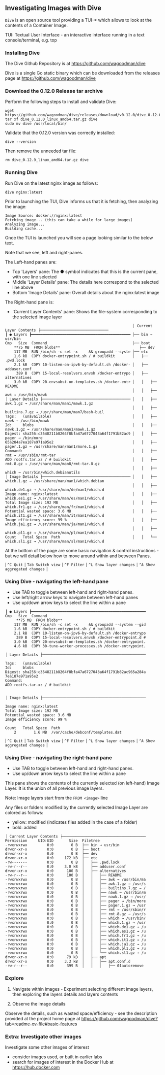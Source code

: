 
## Investigating Images with Dive

```Dive``` is  an open source tool providing a TUI-* which allows to look at the contents of a Container Image.

TUI: Textual User Interface - an interactive interface running in a text console/terminal, e.g. top

### Installing Dive

The Dive Github Repository is at https://github.com/wagoodman/dive

Dive is a single Go static binary which can be downloaded from the releases page at https://github.com/wagoodman/dive

### Download the 0.12.0 Release tar archive

Perform the following steps to install and validate Dive:

```
wget https://github.com/wagoodman/dive/releases/download/v0.12.0/dive_0.12.0_linux_amd64.tar.gz
tar xf dive_0.12.0_linux_amd64.tar.gz dive
sudo mv dive /usr/local/bin/
```

Validate that the 0.12.0 version was correctly installed:
```
dive --version
```

Then remove the unneeded tar file:
```
rm dive_0.12.0_linux_amd64.tar.gz dive
```

### Running Dive

Run Dive on the latest nginx image as follows:
```
dive nginx:latest
```

Prior to launching the TUI, Dive informs us that it is fetching, then analyzing the image:

```
Image Source: docker://nginx:latest
Fetching image... (this can take a while for large images)
Analyzing image...
Building cache...
```

Once the TUI is launched you will see a page looking similar to the below text.

Note that we see, left and right-panes.

The Left-hand panes are:
- Top 'Layers' pane: The ● symbol indicates that this is the current pane, with one line selected
- Middle 'Layer Details' pane: The details here correspond to the selected line above
- Bottom 'Image Details' pane: Overall details about the nginx:latest image

The Right-hand pane is:
- 'Current Layer Contents' pane: Shows the file-system corresponding to the selected image layer

```
                                                          │ Current Layer Contents ├───────────────────────────────
┃ ● Layers ┣━━━━━━━━━━━━━━━━━━━━━━━━━━━━━━━━━━━━━━━━━━━━━ ├── bin → usr/bin
Cmp   Size  Command                                       ├── boot
    **75 MB  FROM blobs**                                    ├── dev
    117 MB  RUN /bin/sh -c set -x     && groupadd --syste ├── etc
    1.6 kB  COPY docker-entrypoint.sh / # buildkit        │   ├── .pwd.lock
    2.1 kB  COPY 10-listen-on-ipv6-by-default.sh /docker- │   ├── adduser.conf
     389 B  COPY 15-local-resolvers.envsh /docker-entrypo │   ├── alternatives
    3.0 kB  COPY 20-envsubst-on-templates.sh /docker-entr │   │   ├── README
                                                          │   │   ├── awk → /usr/bin/mawk
│ Layer Details ├──────────────────────────────────────── │   │   ├── awk.1.gz → /usr/share/man/man1/mawk.1.gz
                                                          │   │   ├── builtins.7.gz → /usr/share/man/man7/bash-buil
Tags:   (unavailable)                                     │   │   ├── nawk → /usr/bin/mawk
Id:     blobs                                             │   │   ├── nawk.1.gz → /usr/share/man/man1/mawk.1.gz
Digest: sha256:c3548211b8264f8bfa47a6727043a64f1791b82ac9 │   │   ├── pager → /bin/more
65a284a7ea187e971a95e2                                    │   │   ├── pager.1.gz → /usr/share/man/man1/more.1.gz
Command:                                                  │   │   ├── rmt → /usr/sbin/rmt-tar
ADD rootfs.tar.xz / # buildkit                            │   │   ├── rmt.8.gz → /usr/share/man/man8/rmt-tar.8.gz
                                                          │   │   ├── which → /usr/bin/which.debianutils
│ Image Details ├──────────────────────────────────────── │   │   ├── which.1.gz → /usr/share/man/man1/which.debian
                                                          │   │   ├── which.de1.gz → /usr/share/man/de/man1/which.d
Image name: nginx:latest                                  │   │   ├── which.es1.gz → /usr/share/man/es/man1/which.d
Total Image size: 192 MB                                  │   │   ├── which.fr1.gz → /usr/share/man/fr/man1/which.d
Potential wasted space: 3.6 MB                            │   │   ├── which.it1.gz → /usr/share/man/it/man1/which.d
Image efficiency score: 99 %                              │   │   ├── which.ja1.gz → /usr/share/man/ja/man1/which.d
                                                          │   │   ├── which.pl1.gz → /usr/share/man/pl/man1/which.d
Count   Total Space  Path                                 │   │   └── which.sl1.gz → /usr/share/man/sl/man1/which.d
```

At the bottom of the page are some basic navigation & control instructions - but we will detail below how to move around within and between Panes.

```
▏^C Quit ▏Tab Switch view ▏^F Filter ▏^L Show layer changes ▏^A Show aggregated changes ▏
```

### Using Dive - navigating the left-hand pane

- Use TAB to toggle between left-hand and right-hand panes.
- Use left/right arrow keys to navigate between left-hand panes
- Use up/down arrow keys to select the line within a pane

```
┃ ● Layers ┣━━━━━━━━━━━━━━━━━━━━━━━━━━━━━━━━━━━━━━━━━━━━━━━━━━━━
Cmp   Size  Command
     **75 MB  FROM blobs**
    117 MB  RUN /bin/sh -c set -x     && groupadd --system --gid
    1.6 kB  COPY docker-entrypoint.sh / # buildkit
    2.1 kB  COPY 10-listen-on-ipv6-by-default.sh /docker-entrypo
     389 B  COPY 15-local-resolvers.envsh /docker-entrypoint.d #
    3.0 kB  COPY 20-envsubst-on-templates.sh /docker-entrypoint.
    4.6 kB  COPY 30-tune-worker-processes.sh /docker-entrypoint.

│ Layer Details ├───────────────────────────────────────────────

Tags:   (unavailable)
Id:     blobs
Digest: sha256:c3548211b8264f8bfa47a6727043a64f1791b82ac965a284a
7ea187e971a95e2
Command:
ADD rootfs.tar.xz / # buildkit


│ Image Details ├───────────────────────────────────────────────

Image name: nginx:latest
Total Image size: 192 MB
Potential wasted space: 3.6 MB
Image efficiency score: 99 %

Count   Total Space  Path
    2        1.6 MB  /var/cache/debconf/templates.dat

```

```
▏^C Quit ▏Tab Switch view ▏^F Filter ▏^L Show layer changes ▏^A Show aggregated changes ▏
```

### Using Dive - navigating the right-hand pane

- Use TAB to toggle between left-hand and right-hand panes.
- Use up/down arrow keys to select the line within a pane

This pane shows the contents of the currently selected (on left-hand) Image Layer.
It is the union of all previous image layers.

Note: Image layers start from the ```FROM <image>``` line

Any files or folders modified by the currently selected Image Layer are colored as follows:
- yellow: modified (indicates files added in the case of a folder)
- bold: added

```
│ Current Layer Contents ├──────────────────────────────────────
Permission     UID:GID       Size  Filetree
-rwxrwxrwx         0:0        0 B  ├── bin → usr/bin
drwxr-xr-x         0:0        0 B  ├── boot
drwxr-xr-x         0:0        0 B  ├── dev
drwxr-xr-x         0:0     172 kB  ├── etc
-rw-------         0:0        0 B  │   ├── .pwd.lock
-rw-r--r--         0:0     3.0 kB  │   ├── adduser.conf
drwxr-xr-x         0:0      100 B  │   ├── alternatives
-rw-r--r--         0:0      100 B  │   │   ├── README
-rwxrwxrwx         0:0        0 B  │   │   ├── awk → /usr/bin/ma
-rwxrwxrwx         0:0        0 B  │   │   ├── awk.1.gz → /usr/s
-rwxrwxrwx         0:0        0 B  │   │   ├── builtins.7.gz → /
-rwxrwxrwx         0:0        0 B  │   │   ├── nawk → /usr/bin/m
-rwxrwxrwx         0:0        0 B  │   │   ├── nawk.1.gz → /usr/
-rwxrwxrwx         0:0        0 B  │   │   ├── pager → /bin/more
-rwxrwxrwx         0:0        0 B  │   │   ├── pager.1.gz → /usr
-rwxrwxrwx         0:0        0 B  │   │   ├── rmt → /usr/sbin/r
-rwxrwxrwx         0:0        0 B  │   │   ├── rmt.8.gz → /usr/s
-rwxrwxrwx         0:0        0 B  │   │   ├── which → /usr/bin/
-rwxrwxrwx         0:0        0 B  │   │   ├── which.1.gz → /usr
-rwxrwxrwx         0:0        0 B  │   │   ├── which.de1.gz → /u
-rwxrwxrwx         0:0        0 B  │   │   ├── which.es1.gz → /u
-rwxrwxrwx         0:0        0 B  │   │   ├── which.fr1.gz → /u
-rwxrwxrwx         0:0        0 B  │   │   ├── which.it1.gz → /u
-rwxrwxrwx         0:0        0 B  │   │   ├── which.ja1.gz → /u
-rwxrwxrwx         0:0        0 B  │   │   ├── which.pl1.gz → /u
-rwxrwxrwx         0:0        0 B  │   │   └── which.sl1.gz → /u
drwxr-xr-x         0:0      79 kB  │   ├── apt
drwxr-xr-x         0:0     3.3 kB  │   │   ├── apt.conf.d
-rw-r--r--         0:0      399 B  │   │   │   ├── 01autoremove
```

### Explore

1. Navigate within images - Experiment selecting different image layers, then exploring the layers details and layers contents

2. Observe the image details

Observe the details, such as wasted space/efficiency - see the description provided at the project home page at https://github.com/wagoodman/dive?tab=readme-ov-file#basic-features

### Extra: Investigate other images

Investigate some other images of interest
- consider images used, or built in earlier labs
- search for images of interest in the Docker Hub at https://hub.docker.com

